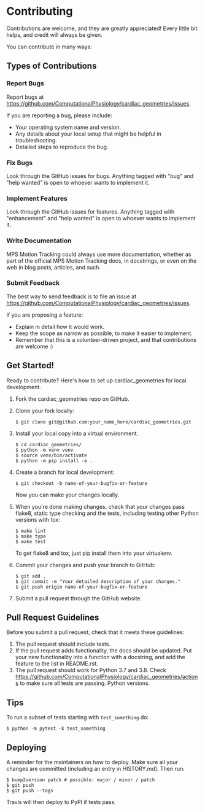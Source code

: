 # Contributing

Contributions are welcome, and they are greatly appreciated! Every
little bit helps, and credit will always be given.

You can contribute in many ways:

## Types of Contributions

### Report Bugs

Report bugs at <https://github.com/ComputationalPhysiology/cardiac_geometries/issues>.

If you are reporting a bug, please include:

-   Your operating system name and version.
-   Any details about your local setup that might be helpful in
    troubleshooting.
-   Detailed steps to reproduce the bug.

### Fix Bugs

Look through the GitHub issues for bugs. Anything tagged with "bug"
and "help wanted" is open to whoever wants to implement it.

### Implement Features

Look through the GitHub issues for features. Anything tagged with
"enhancement" and "help wanted" is open to whoever wants to
implement it.

### Write Documentation

MPS Motion Tracking could always use more documentation,
whether as part of the official MPS Motion Tracking docs, in
docstrings, or even on the web in blog posts, articles, and such.

### Submit Feedback

The best way to send feedback is to file an issue at
<https://github.com/ComputationalPhysiology/cardiac_geometries/issues>.

If you are proposing a feature:

-   Explain in detail how it would work.
-   Keep the scope as narrow as possible, to make it easier to
    implement.
-   Remember that this is a volunteer-driven project, and that
    contributions are welcome :)

## Get Started!

Ready to contribute? Here's how to set up cardiac_geometries for local development.

1.  Fork the cardiac_geometries repo on
    GitHub.

2.  Clone your fork locally:

    ```
    $ git clone git@github.com:your_name_here/cardiac_geometries.git
    ```

3.  Install your local copy into a virtual environment.

    ```
    $ cd cardiac_geometries/
    $ python -m venv venv
    $ source venv/bin/activate
    $ python -m pip install -e .
    ```

4.  Create a branch for local development:

    ```
    $ git checkout -b name-of-your-bugfix-or-feature
    ```

    Now you can make your changes locally.

5.  When you're done making changes, check that your changes pass
    flake8, static type checking and the tests, including testing other Python versions with
    tox:

    ```
    $ make lint
    $ make type
    $ make test
    ```

    To get flake8 and tox, just pip install them into your virtualenv.

6.  Commit your changes and push your branch to GitHub:

    ```
    $ git add .
    $ git commit -m "Your detailed description of your changes."
    $ git push origin name-of-your-bugfix-or-feature
    ```

7.  Submit a pull request through the GitHub website.

## Pull Request Guidelines

Before you submit a pull request, check that it meets these guidelines:

1.  The pull request should include tests.
2.  If the pull request adds functionality, the docs should be updated.
    Put your new functionality into a function with a docstring, and add
    the feature to the list in README.rst.
3.  The pull request should work for Python 3.7 and 3.8. Check https://github.com/ComputationalPhysiology/cardiac_geometries/actions to make sure all tests are passing.
    Python versions.

## Tips

To run a subset of tests starting with `test_something` do:

```
$ python -m pytest -k test_something
```



## Deploying

A reminder for the maintainers on how to deploy. Make sure all your
changes are committed (including an entry in HISTORY.md). Then run:

```
$ bump2version patch # possible: major / minor / patch
$ git push
$ git push --tags
```

Travis will then deploy to PyPI if tests pass.
